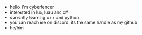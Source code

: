 - hello, i'm cyberfencer
- interested in lua, luau and c#
- currently learning c++ and python
- you can reach me on discord, its the same handle as my github
- he/him

